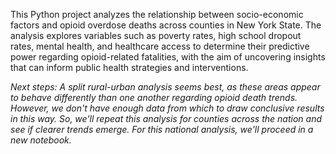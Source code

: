 This Python project analyzes the relationship between socio-economic factors and opioid overdose deaths across counties in New York State. The analysis explores variables such as poverty rates, high school dropout rates, mental health, and healthcare access to determine their predictive power regarding opioid-related fatalities, with the aim of uncovering insights that can inform public health strategies and interventions.

*Next steps: A split rural-urban analysis seems best, as these areas appear to behave differently than one another regarding opioid death trends. However, we don't have enough data from which to draw conclusive results in this way. So, we'll repeat this analysis for counties across the nation and see if clearer trends emerge. For this national analysis, we'll proceed in a new notebook.*